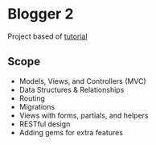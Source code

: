 # Blogger 2

Project based of [tutorial](http://tutorials.jumpstartlab.com/projects/blogger.html)

## Scope

* Models, Views, and Controllers (MVC)
* Data Structures & Relationships
* Routing
* Migrations
* Views with forms, partials, and helpers
* RESTful design
* Adding gems for extra features
